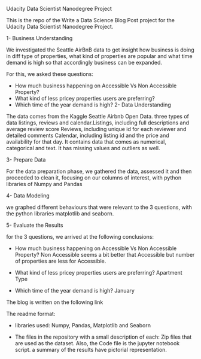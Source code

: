 Udacity Data Scientist Nanodegree Project

This is the repo of the Write a Data Science Blog Post project for the Udacity Data Scientist Nanodegree Project.

1- Business Understanding

We investigated the Seattle AirBnB data to get insight how business is doing in diff type of properties, what kind of properties are popular and what time demand is high so that accordingly business can be expanded.


For this, we asked these questions:

- How much business happening on Accessible Vs Non Accessible Property?
- What kind of less pricey properties users are preferring?
- Which time of the year demand is high?
2- Data Understanding

The data comes from the Kaggle Seattle Airbnb Open Data.  three types of data listings, reviews and calendar.Listings, including full descriptions and average review score
Reviews, including unique id for each reviewer and detailed comments
Calendar, including listing id and the price and availability for that day. It contains data that comes as numerical, categorical and text. It has missing values and outliers as well.

3- Prepare Data

For the data preparation phase, we gathered the data, assessed it and then proceeded to clean it, focusing on our columns of interest, with python libraries of Numpy and Pandas

4- Data Modeling

we graphed different behaviours that were relevant to the 3 questions, with the python libraries matplotlib and seaborn.

5- Evaluate the Results

for the 3 questions, we arrived at the following conclusions:

- How much business happening on Accessible Vs Non Accessible Property? Non Accessible seems a bit better that Accessible but number of properties are less for Accessible.

- What kind of less pricey properties users are preferring? Apartment Type

- Which time of the year demand is high? January

The blog is written on the following link

The readme format:

- libraries used: Numpy, Pandas, Matplotlib and Seaborn

- The files in the repository with a small description of each: Zip files that are used as the dataset. Also, the Code file is the jupyter notebook script. a summary of the results have pictorial representation.